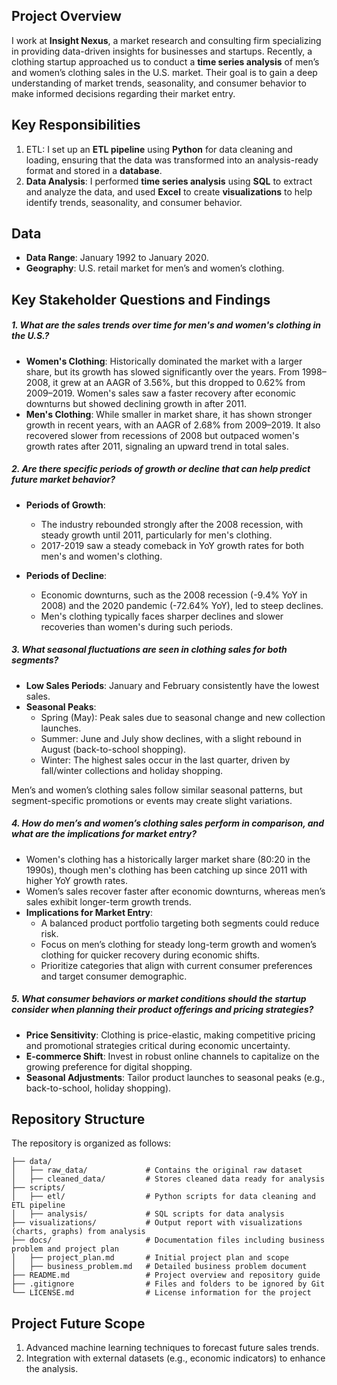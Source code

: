 ## Project Overview
I work at **Insight Nexus**, a market research and consulting firm specializing in providing data-driven insights for businesses and startups. Recently, a clothing startup approached us to conduct a **time series analysis** of men’s and women’s clothing sales in the U.S. market. Their goal is to gain a deep understanding of market trends, seasonality, and consumer behavior to make informed decisions regarding their market entry.

## Key Responsibilities

1. ETL: I set up an **ETL pipeline** using **Python** for data cleaning and loading, ensuring that the data was transformed into an analysis-ready format and stored in a **database**.
2. **Data Analysis**: I performed **time series analysis** using **SQL** to extract and analyze the data, and used **Excel** to create **visualizations** to help identify trends, seasonality, and consumer behavior.

## Data
- **Data Range**: January 1992 to January 2020.
- **Geography**: U.S. retail market for men’s and women’s clothing.

## Key Stakeholder Questions and Findings
##### **1. What are the sales trends over time for men's and women's clothing in the U.S.?**
- **Women's Clothing**: Historically dominated the market with a larger share, but its growth has slowed significantly over the years. From 1998–2008, it grew at an AAGR of 3.56%, but this dropped to 0.62% from 2009–2019. Women's sales saw a faster recovery after economic downturns but showed declining growth in after 2011.  
- **Men's Clothing**: While smaller in market share, it has shown stronger growth in recent years, with an AAGR of 2.68% from 2009–2019. It also recovered slower from recessions of 2008 but outpaced women's growth rates after 2011, signaling an upward trend in total sales.  

##### **2. Are there specific periods of growth or decline that can help predict future market behavior?**
- **Periods of Growth**:  
  - The industry rebounded strongly after the 2008 recession, with steady growth until 2011, particularly for men's clothing.  
  - 2017-2019 saw a steady comeback in YoY growth rates for both men's and women's clothing.  

- **Periods of Decline**:  
  - Economic downturns, such as the 2008 recession (-9.4% YoY in 2008) and the 2020 pandemic (-72.64% YoY), led to steep declines.  
  - Men's clothing typically faces sharper declines and slower recoveries than women's during such periods.

##### **3. What seasonal fluctuations are seen in clothing sales for both segments?**
- **Low Sales Periods**: January and February consistently have the lowest sales.  
- **Seasonal Peaks**:  
  - Spring (May): Peak sales due to seasonal change and new collection launches.  
  - Summer: June and July show declines, with a slight rebound in August (back-to-school shopping).  
  - Winter: The highest sales occur in the last quarter, driven by fall/winter collections and holiday shopping.  

Men’s and women’s clothing sales follow similar seasonal patterns, but segment-specific promotions or events may create slight variations.

##### **4. How do men’s and women’s clothing sales perform in comparison, and what are the implications for market entry?**
- Women's clothing has a historically larger market share (80:20 in the 1990s), though men's clothing has been catching up since 2011 with higher YoY growth rates.  
- Women’s sales recover faster after economic downturns, whereas men’s sales exhibit longer-term growth trends.  
- **Implications for Market Entry**:  
  - A balanced product portfolio targeting both segments could reduce risk.  
  - Focus on men’s clothing for steady long-term growth and women’s clothing for quicker recovery during economic shifts.  
  - Prioritize categories that align with current consumer preferences and target consumer demographic.

##### **5. What consumer behaviors or market conditions should the startup consider when planning their product offerings and pricing strategies?**
- **Price Sensitivity**: Clothing is price-elastic, making competitive pricing and promotional strategies critical during economic uncertainty.  
- **E-commerce Shift**: Invest in robust online channels to capitalize on the growing preference for digital shopping.   
- **Seasonal Adjustments**: Tailor product launches to seasonal peaks (e.g., back-to-school, holiday shopping).   

## Repository Structure
The repository is organized as follows:

```plaintext
├── data/
│   ├── raw_data/             # Contains the original raw dataset
│   ├── cleaned_data/         # Stores cleaned data ready for analysis
├── scripts/
│   ├── etl/                  # Python scripts for data cleaning and ETL pipeline
│   ├── analysis/             # SQL scripts for data analysis
├── visualizations/           # Output report with visualizations (charts, graphs) from analysis
├── docs/                     # Documentation files including business problem and project plan
│   ├── project_plan.md       # Initial project plan and scope
│   ├── business_problem.md   # Detailed business problem document
├── README.md                 # Project overview and repository guide
├── .gitignore                # Files and folders to be ignored by Git
└── LICENSE.md                # License information for the project
```
## Project Future Scope
1. Advanced machine learning techniques to forecast future sales trends.
2. Integration with external datasets (e.g., economic indicators) to enhance the analysis.



